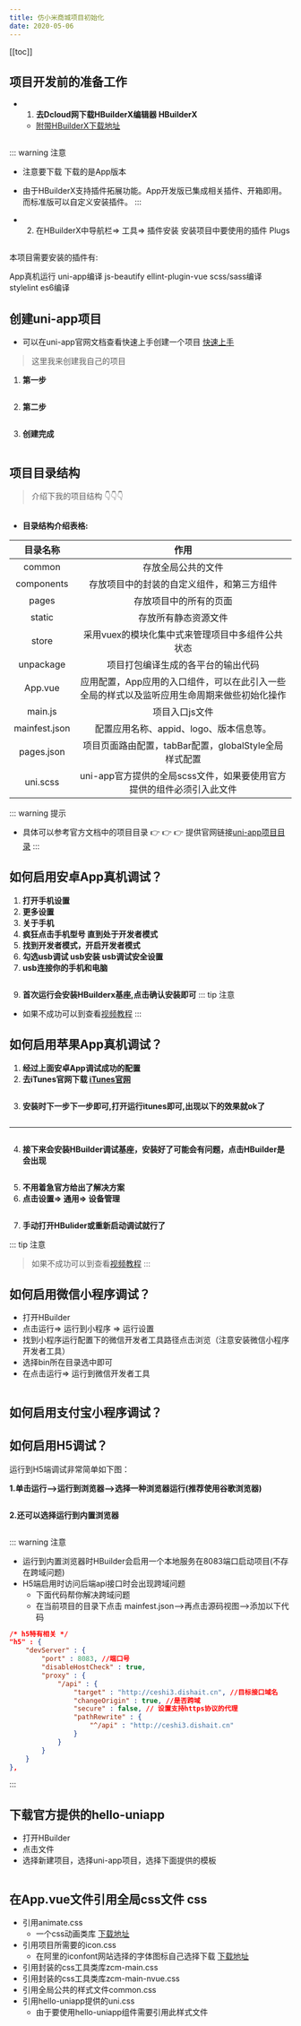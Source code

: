 ```yaml
---
title: 仿小米商城项目初始化
date: 2020-05-06
---
```


<Boxx type='tip' title='论语十则' content='学而不思则罔，思而不学则殆。' />

[[toc]]

项目开发前的准备工作
---
- 1. **去Dcloud网下载HBuilderX编辑器 <Badge>HBuilderX</Badge>**
    - [附带HBuilderX下载地址](https://www.dcloud.io/hbuilderx.html)

<img :src="$withBase('/images/xiaomi-uniapp/init/download-HBuilderX.png')" class="zoom-custom-imgs d-block">

::: warning 注意
- 注意要下载 下载的是App版本
- 由于HBuilderX支持插件拓展功能。App开发版已集成相关插件、开箱即用。而标准版可以自定义安装插件。
:::

- 2. 在HBuilderX中导航栏=> 工具=> 插件安装 安装项目中要使用的插件 <Badge>Plugs</Badge>

<img :src="$withBase('/images/xiaomi-uniapp/init/plug.png')" class="zoom-custom-imgs d-block">
<br>
<img :src="$withBase('/images/xiaomi-uniapp/init/plug-panle.png')" class="zoom-custom-imgs d-block">

本项目需要安装的插件有: 
<p>
<Badge vertical="middle">App真机运行</Badge> 
<Badge vertical="middle" type="warning">uni-app编译</Badge> 
<Badge type="error" vertical="middle">js-beautify</Badge> 
<Badge vertical="middle">ellint-plugin-vue</Badge> 
<Badge type="warning" vertical="middle">scss/sass编译</Badge>
<Badge type="error" vertical="middle">stylelint</Badge>
<Badge  vertical="middle">es6编译</Badge>
</p>

创建uni-app项目
---

- 可以在uni-app官网文档查看快速上手创建一个项目 [快速上手](https://uniapp.dcloud.io/quickstart)
> 这里我来创建我自己的项目
1. **第一步**

<img :src="$withBase('/images/xiaomi-uniapp/init/create.png')" class="zoom-custom-imgs">

2. **第二步**

<img :src="$withBase('/images/xiaomi-uniapp/init/create-panle.png')" class="zoom-custom-imgs">

3. **创建完成**

<div class="d-flex">
    <img :src="$withBase('/images/xiaomi-uniapp/init/ok.png')" class="zoom-custom-imgs d-block">
</div>

项目目录结构
---
> 介绍下我的项目结构 👇👇👇

<img :src="$withBase('/images/xiaomi-uniapp/init/project-dir.png')" class="zoom-custom-imgs">

- **目录结构介绍表格:**

|   目录名称    |                             作用                             |
| :-----------: | :----------------------------------------------------------: |
|    common     |                      存放全局公共的文件                      |
|  components   |          存放项目中的封装的自定义组件，和第三方组件          |
|     pages     |                    存放项目中的所有的页面                    |
|    static     |                     存放所有静态资源文件                     |
|     store     |       采用vuex的模块化集中式来管理项目中多组件公共状态       |
|   unpackage   |              项目打包编译生成的各平台的输出代码              |
|    App.vue    | 应用配置，App应用的入口组件，可以在此引入一些全局的样式以及监听应用生命周期来做些初始化操作 |
|    main.js    |                        项目入口js文件                        |
| mainfest.json |           配置应用名称、appid、logo、版本信息等。            |
|  pages.json   |    项目页面路由配置，tabBar配置，globalStyle全局样式配置     |
|   uni.scss    | uni-app官方提供的全局scss文件，如果要使用官方提供的组件必须引入此文件 |


::: warning 提示
- 具体可以参考官方文档中的项目目录 :point_right: :point_right: :point_right: 提供官网链接[uni-app项目目录](https://uniapp.dcloud.io/frame?id=%e7%9b%ae%e5%bd%95%e7%bb%93%e6%9e%84)
:::

如何启用安卓App真机调试？
---
1. **打开手机设置**
2. **更多设置**
3. **关于手机**
4. **疯狂点击手机型号 直到处于开发者模式**
5. **找到开发者模式，开启开发者模式**   
6. **勾选usb调试 usb安装 usb调试安全设置**
7. **usb连接你的手机和电脑**

<img :src="$withBase('/images/xiaomi-uniapp/init/run.png')" class="zoom-custom-imgs">

9. **首次运行会安装HBuilderx基座,点击确认安装即可**
::: tip 注意
- 如果不成功可以到查看[视频教程](hhttps://study.163.com/course/courseLearn.htm?courseId=1209401924#/learn/video?lessonId=1279344386&courseId=1209401924)
:::

如何启用苹果App真机调试？
---
1. **经过上面安卓App调试成功的配置**
2. **去iTunes官网下载 [iTunes官网](https://www.apple.com.cn/itunes/)**
<img :src="$withBase('/images/xiaomi-uniapp/init/itunes.png')" class="zoom-custom-imgs d-block">

3. **安装时下一步下一步即可,打开运行itunes即可,出现以下的效果就ok了**

<img :src="$withBase('/images/xiaomi-uniapp/init/itunes-success.png')" class="zoom-custom-imgs d-block">

------

<img :src="$withBase('/images/xiaomi-uniapp/init/iphone-run.png')" class="zoom-custom-imgs d-block">

4. **接下来会安装HBuilder调试基座，安装好了可能会有问题，点击HBuilder是会出现**

<div class="d-flex a-center j-center">
    <img :src="$withBase('/images/xiaomi-uniapp/init/debug-error.png')" class="zoom-custom-imgs">
</div>

5. **不用着急官方给出了解决方案**
6. **点击设置=> 通用=> 设备管理**

<div class="d-flex a-center j-center">
    <img :src="$withBase('/images/xiaomi-uniapp/init/book.png')" class="zoom-custom-imgs">
</div>

7. **手动打开HBulider或重新启动调试就行了**

::: tip 注意
> 如果不成功可以到查看[视频教程](https://study.163.com/course/courseLearn.htm?courseId=1209401924#/learn/video?lessonId=1279345376&courseId=1209401924)
:::

如何启用微信小程序调试？
---
- 打开HBuilder
- 点击运行=> 运行到小程序 => 运行设置
- 找到小程序运行配置下的微信开发者工具路径点击浏览（注意安装微信小程序开发者工具）
- 选择bin所在目录选中即可
- 在点击运行=> 运行到微信开发者工具

<div class="d-flex j-center a-center">
    <img :src="$withBase('/images/xiaomi-uniapp/init/weixin-miniprogram.png')" class="zoom-custom-imgs">
</div>

<div class="d-flex j-center a-center">
    <img :src="$withBase('/images/xiaomi-uniapp/init/weixin-miniprogram-set.png')" class="zoom-custom-imgs">
</div>

<div class="d-flex j-center a-center">
    <img :src="$withBase('/images/xiaomi-uniapp/init/weixin-miniprogram-set1.png')" class="zoom-custom-imgs">
</div>


如何启用支付宝小程序调试？
---

如何启用H5调试？
---
运行到H5端调试非常简单如下图：

**1.单击运行-->运行到浏览器-->选择一种浏览器运行(推荐使用谷歌浏览器)**

<div class="d-flex a-center j-center">
    <img :src="$withBase('/images/xiaomi-uniapp/init/h5.png')" class="zoom-custom-imgs">
</div>

**2.还可以选择运行到内置浏览器**

<div class="d-flex a-center j-center">
    <img :src="$withBase('/images/xiaomi-uniapp/init/h5-web.png')" class="zoom-custom-imgs">
</div>

::: warning 注意
- 运行到内置浏览器时HBuilder会启用一个本地服务在8083端口启动项目(不存在跨域问题)
- H5端启用时访问后端api接口时会出现跨域问题
    - 下面代码帮你解决跨域问题
    - 在当前项目的目录下点击 mainfest.json-->再点击源码视图-->添加以下代码
``` json
/* h5特有相关 */
"h5" : {
    "devServer" : {
        "port" : 8083, //端口号
        "disableHostCheck" : true,
        "proxy" : {
            "/api" : {
                "target" : "http://ceshi3.dishait.cn", //目标接口域名
                "changeOrigin" : true, //是否跨域
                "secure" : false, // 设置支持https协议的代理
                "pathRewrite" : {
                    "^/api" : "http://ceshi3.dishait.cn"
                }
            }
        }
    }
},
```
:::

下载官方提供的hello-uniapp
---
- 打开HBuilder
- 点击文件
- 选择新建项目，选择uni-app项目，选择下面提供的模板

<div class="d-flex a-center j-center">
    <img :src="$withBase('/images/xiaomi-uniapp/init/hello-uni-app.png')" class="zoom-custom-imgs">
</div>

在App.vue文件引用全局css文件 <Badge>css</Badge>
---
- 引用animate.css 
    - 一个css动画类库 [下载地址](https://cdn.bootcdn.net/ajax/libs/animate.css/3.7.2/animate.min.css)
- 引用项目所需要的icon.css 
    - 在阿里的iconfont网站选择的字体图标自己选择下载 [下载地址](https://www.iconfont.cn/)
- 引用封装的css工具类库zcm-main.css
- 引用封装的css工具类库zcm-main-nvue.css
- 引用全局公共的样式文件common.css
- 引用hello-uniapp提供的uni.css
    - 由于要使用hello-uniapp组件需要引用此样式文件

<div class="d-flex a-center j-center">
    <img :src="$withBase('/images/xiaomi-uniapp/init/app-css.png')" class="zoom-custom-imgs">
</div>
